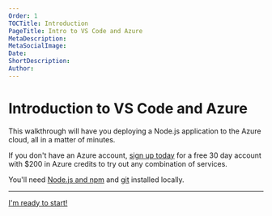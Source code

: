 ```yaml
---
Order: 1
TOCTitle: Introduction
PageTitle: Intro to VS Code and Azure
MetaDescription: 
MetaSocialImage: 
Date: 
ShortDescription: 
Author: 
---
```


# Introduction to VS Code and Azure

This walkthrough will have you deploying a Node.js application to the Azure cloud, all in a matter of minutes. 

If you don't have an Azure account, [sign up today](https://azure.microsoft.com/en-us/free/) for a free 30 day account with $200 in Azure credits to try out any combination of services.

You'll need [Node.js and npm](https://nodejs.org/en/download/) and [git](https://git-scm.com/downloads) installed locally. 

---- 

<a class="tutorial-next-btn" href="/tutorials/nodejs-deployment/setup">I'm ready to start!</a>
